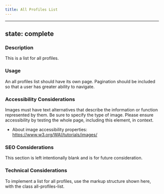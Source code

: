 ```yaml
---
title: All Profiles List
---
```


---
state: complete
---

### Description
This is a list for all profiles.

### Usage
An all profiles list should have its own page. Pagination should be included so that a user has greater ability to navigate.

### Accessibility Considerations
Images must have text alternatives that describe the information or function represented by them. Be sure to specify the type of image. Please ensure accessibility by testing the whole page, including this element, in context.

* About image accessibility properties: https://www.w3.org/WAI/tutorials/images/

### SEO Considerations
This section is left intentionally blank and is for future consideration.

### Technical Considerations
To implement a list for all profiles, use the markup structure shown here, with the class all-profiles-list.
